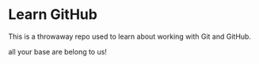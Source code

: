# Learn GitHub

This is a throwaway repo used to learn about working with Git and GitHub.

all your base are belong to us!
